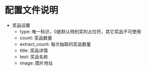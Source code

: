# 配置文件说明

- 奖品设置
  - type: 唯一标识，0是默认特别奖的占位符，其它奖品不可使用
  - count: 奖品数量
  - extract_count: 每次抽取的奖品数量
  - title: 奖品详情
  - text: 奖品名称
  - image: 图片地址
